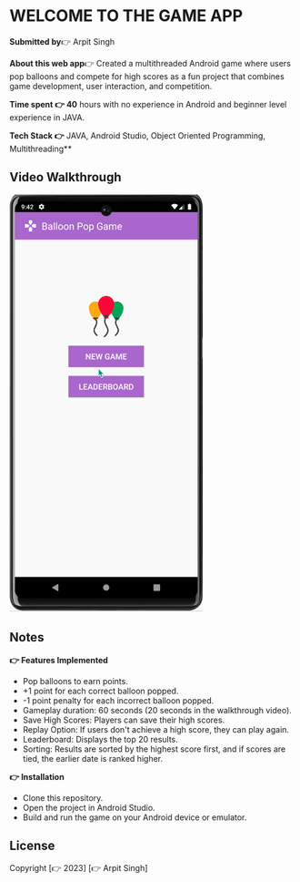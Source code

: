 # WELCOME TO THE GAME APP

**Submitted by**👉 Arpit Singh

**About this web app**👉 Created a multithreaded Android game where users pop balloons and compete for high scores as a fun project that combines game development, user interaction, and competition.

**Time spent 👉 40** hours with no experience in Android and beginner level experience in JAVA.

**Tech Stack 👉** JAVA, Android Studio, Object Oriented Programming, Multithreading**

## Video Walkthrough

<img src='https://github.com/singharpt/the-game-app-in-android/blob/main/android-game-gif.gif' title='Android Game Walkthrough' width='' alt='Video Walkthrough' />

## Notes

 **👉 Features Implemented**
 
- Pop balloons to earn points.
- +1 point for each correct balloon popped.
- -1 point penalty for each incorrect balloon popped.
- Gameplay duration: 60 seconds (20 seconds in the walkthrough video).
- Save High Scores: Players can save their high scores.
- Replay Option: If users don't achieve a high score, they can play again.
- Leaderboard: Displays the top 20 results.
- Sorting: Results are sorted by the highest score first, and if scores are tied, the earlier date is ranked higher.

**👉 Installation**

- Clone this repository.
- Open the project in Android Studio.
- Build and run the game on your Android device or emulator.

## License

Copyright [👉 2023] [👉 Arpit Singh]
